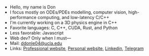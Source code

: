 - Hello, my name is Don
- I focus mostly on ODEs/PDEs modelling, computer vision, high-performance computing, and low-latency C/C++
- I'm currently working on a 3D physics engine in C++
- Favorite languages: C, C++, CUDA, Rust, and Python
- Less favorable: Javascript
- Web dev? Only when I must—
- Mail: ddonle04@ucla.edu
- Links: [Professional website](https://ddonle.com/), [Personal website](https://neumanncondition.com/), [Linkedin](https://www.linkedin.com/in/don-d-le/), [Telegram](https://t.me/doodle_04)


<!---
Continuum3416/Continuum3416 is a ✨ special ✨ repository because its `README.md` (this file) appears on your GitHub profile.
You can click the Preview link to take a look at your changes.
--->
